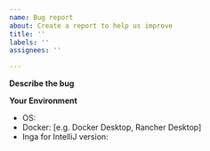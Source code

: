 ```yaml
---
name: Bug report
about: Create a report to help us improve
title: ''
labels: ''
assignees: ''

---
```


**Describe the bug**
<!-- A clear and concise description of what the bug is. -->

**Your Environment**
- OS: 
- Docker: [e.g. Docker Desktop, Rancher Desktop]
- Inga for IntelliJ version:
